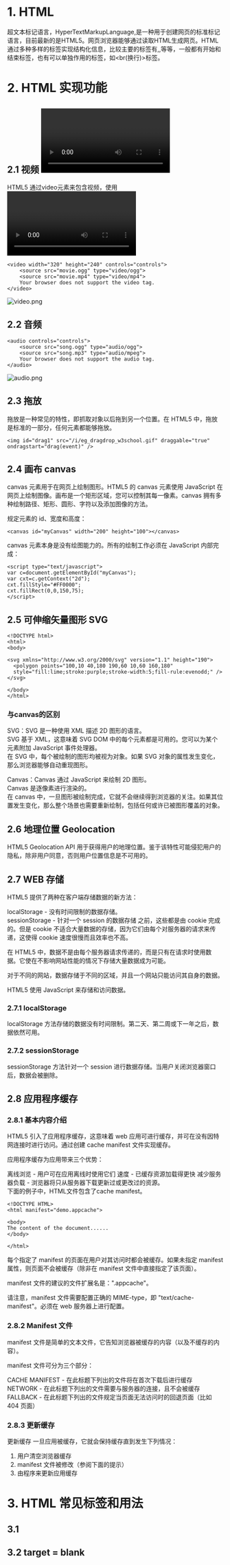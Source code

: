 # 1. HTML
超文本标记语言，HyperTextMarkupLanguage,是一种用于创建网页的标准标记语言，目前最新的是HTML5。网页浏览器能够通过读取HTML生成网页。HTML通过多种多样的标签实现结构化信息，比较主要的标签有<html>,<head>,<body>等等，一般都有开始和结束标签，也有可以单独作用的标签，如<br(换行)>标签。
# 2. HTML 实现功能
## 2.1 视频 <video>
HTML5 通过video元素来包含视频，使用<video> 标签，举例如下：  
	    
	
	<video width="320" height="240" controls="controls">
  		<source src="movie.ogg" type="video/ogg">      
  		<source src="movie.mp4" type="video/mp4">    
		Your browser does not support the video tag.  
	</video>


![video.png](https://i.loli.net/2020/01/16/Q9DvGiUWgsb6JdC.png)


## 2.2 音频<audio> 
 
    <audio controls="controls">
  		<source src="song.ogg" type="audio/ogg">
  		<source src="song.mp3" type="audio/mpeg">
		Your browser does not support the audio tag.
	</audio>


![audio.png](https://i.loli.net/2020/01/16/vAiGFgJjyrK2Zow.png)


## 2.3 拖放
拖放是一种常见的特性，即抓取对象以后拖到另一个位置。在 HTML5 中，拖放是标准的一部分，任何元素都能够拖放。

`<img id="drag1" src="/i/eg_dragdrop_w3school.gif" draggable="true" ondragstart="drag(event)" />`

## 2.4 画布 canvas
canvas 元素用于在网页上绘制图形。HTML5 的 canvas 元素使用 JavaScript 在网页上绘制图像。画布是一个矩形区域，您可以控制其每一像素。canvas 拥有多种绘制路径、矩形、圆形、字符以及添加图像的方法。

规定元素的 id、宽度和高度：

    <canvas id="myCanvas" width="200" height="100"></canvas>

canvas 元素本身是没有绘图能力的。所有的绘制工作必须在 JavaScript 内部完成：

    <script type="text/javascript">
	var c=document.getElementById("myCanvas");
	var cxt=c.getContext("2d");
	cxt.fillStyle="#FF0000";
	cxt.fillRect(0,0,150,75);
	</script>

## 2.5 可伸缩矢量图形 SVG 


    <!DOCTYPE html>
	<html>
	<body>
	
	<svg xmlns="http://www.w3.org/2000/svg" version="1.1" height="190">
	  <polygon points="100,10 40,180 190,60 10,60 160,180"
	  style="fill:lime;stroke:purple;stroke-width:5;fill-rule:evenodd;" />
	</svg>
	
	</body>
	</html>


### 与canvas的区别

SVG：SVG 是一种使用 XML 描述 2D 图形的语言。  
SVG 基于 XML，这意味着 SVG DOM 中的每个元素都是可用的。您可以为某个元素附加 JavaScript 事件处理器。  
在 SVG 中，每个被绘制的图形均被视为对象。如果 SVG 对象的属性发生变化，那么浏览器能够自动重现图形。

Canvas：Canvas 通过 JavaScript 来绘制 2D 图形。  
Canvas 是逐像素进行渲染的。  
在 canvas 中，一旦图形被绘制完成，它就不会继续得到浏览器的关注。如果其位置发生变化，那么整个场景也需要重新绘制，包括任何或许已被图形覆盖的对象。

## 2.6 地理位置 Geolocation
HTML5 Geolocation API 用于获得用户的地理位置。鉴于该特性可能侵犯用户的隐私，除非用户同意，否则用户位置信息是不可用的。

## 2.7 WEB 存储

HTML5 提供了两种在客户端存储数据的新方法：

localStorage - 没有时间限制的数据存储。   
sessionStorage - 针对一个 session 的数据存储
之前，这些都是由 cookie 完成的。但是 cookie 不适合大量数据的存储，因为它们由每个对服务器的请求来传递，这使得 cookie 速度很慢而且效率也不高。

在 HTML5 中，数据不是由每个服务器请求传递的，而是只有在请求时使用数据。它使在不影响网站性能的情况下存储大量数据成为可能。

对于不同的网站，数据存储于不同的区域，并且一个网站只能访问其自身的数据。

HTML5 使用 JavaScript 来存储和访问数据。

### 2.7.1 localStorage 

localStorage 方法存储的数据没有时间限制。第二天、第二周或下一年之后，数据依然可用。  

### 2.7.2 sessionStorage 

sessionStorage 方法针对一个 session 进行数据存储。当用户关闭浏览器窗口后，数据会被删除。

## 2.8 应用程序缓存

### 2.8.1 基本内容介绍

HTML5 引入了应用程序缓存，这意味着 web 应用可进行缓存，并可在没有因特网连接时进行访问。通过创建 cache manifest 文件实现缓存。

应用程序缓存为应用带来三个优势：

离线浏览 - 用户可在应用离线时使用它们
速度 - 已缓存资源加载得更快
减少服务器负载 - 浏览器将只从服务器下载更新过或更改过的资源。  
下面的例子中，HTML文件包含了cache manifest。

    <!DOCTYPE HTML>
	<html manifest="demo.appcache">

	<body>
	The content of the document......
	</body>
	
	</html>

每个指定了 manifest 的页面在用户对其访问时都会被缓存。如果未指定 manifest 属性，则页面不会被缓存（除非在 manifest 文件中直接指定了该页面）。

manifest 文件的建议的文件扩展名是：".appcache"。

请注意，manifest 文件需要配置正确的 MIME-type，即 "text/cache-manifest"。必须在 web 服务器上进行配置。

### 2.8.2 Manifest 文件

manifest 文件是简单的文本文件，它告知浏览器被缓存的内容（以及不缓存的内容）。

manifest 文件可分为三个部分：

CACHE MANIFEST - 在此标题下列出的文件将在首次下载后进行缓存  
NETWORK - 在此标题下列出的文件需要与服务器的连接，且不会被缓存  
FALLBACK - 在此标题下列出的文件规定当页面无法访问时的回退页面（比如 404 页面）  

### 2.8.3 更新缓存

更新缓存
一旦应用被缓存，它就会保持缓存直到发生下列情况：

1. 用户清空浏览器缓存  
2. manifest 文件被修改（参阅下面的提示）  
3. 由程序来更新应用缓存  


# 3. HTML 常见标签和用法
## 3.1 
## 3.2 target = blank